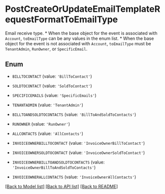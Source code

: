 # PostCreateOrUpdateEmailTemplateRequestFormatToEmailType

Email receive type. * When the base object for the event is associated with `Account`, `toEmailType` can be any values in the enum list.  * When the base object for the event is not associated with `Account`, `toEmailType` must be `TenantAdmin`, `RunOwner`, or `SpecificEmail`. 

## Enum

* `BILLTOCONTACT` (value: `'BillToContact'`)

* `SOLDTOCONTACT` (value: `'SoldToContact'`)

* `SPECIFICEMAILS` (value: `'SpecificEmails'`)

* `TENANTADMIN` (value: `'TenantAdmin'`)

* `BILLTOANDSOLDTOCONTACTS` (value: `'BillToAndSoldToContacts'`)

* `RUNOWNER` (value: `'RunOwner'`)

* `ALLCONTACTS` (value: `'AllContacts'`)

* `INVOICEOWNERBILLTOCONTACT` (value: `'InvoiceOwnerBillToContact'`)

* `INVOICEOWNERSOLDTOCONTACT` (value: `'InvoiceOwnerSoldToContact'`)

* `INVOICEOWNERBILLTOANDSOLDTOCONTACTS` (value: `'InvoiceOwnerBillToAndSoldToContacts'`)

* `INVOICEOWNERALLCONTACTS` (value: `'InvoiceOwnerAllContacts'`)

[[Back to Model list]](../README.md#documentation-for-models) [[Back to API list]](../README.md#documentation-for-api-endpoints) [[Back to README]](../README.md)


